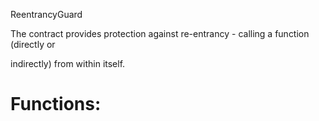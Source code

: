 ReentrancyGuard

The contract provides protection against re-entrancy - calling a function (directly or

indirectly) from within itself.

# Functions:
